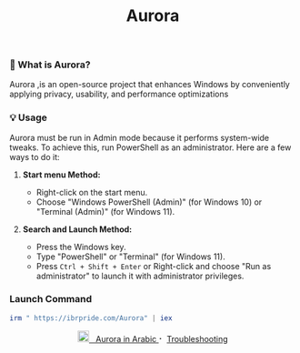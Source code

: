 
<p align="center">

<h1 align="center">Aurora</h1>

<br>


### 🤔 What is Aurora?

Aurora ,is an open-source project that enhances Windows by conveniently applying privacy, usability, and performance optimizations


### 💡 Usage

Aurora must be run in Admin mode because it performs system-wide tweaks. To achieve this, run PowerShell as an administrator. Here are a few ways to do it:

1. **Start menu Method:**
   - Right-click on the start menu.
   - Choose "Windows PowerShell (Admin)" (for Windows 10) or "Terminal (Admin)" (for Windows 11).

2. **Search and Launch Method:**
   - Press the Windows key.
   - Type "PowerShell" or "Terminal" (for Windows 11).
   - Press `Ctrl + Shift + Enter` or Right-click and choose "Run as administrator" to launch it with administrator privileges.

### Launch Command

```powershell
irm " https://ibrpride.com/Aurora" | iex
```



<p align="center">
<a href="https://github.com/IBRHUB/Aurora/blob/main/README.ar.md">
<img src="https://upload.wikimedia.org/wikipedia/commons/0/0d/Flag_of_Saudi_Arabia.svg" alt="Saudi Flag" width="20" height="20"> &nbsp; Aurora in Arabic
</a>
⠂ 
<a href="https://github.com/IBRHUB/Aurora/blob/main/Troubleshooting">Troubleshooting</a>
</p>
</p>

<br>
